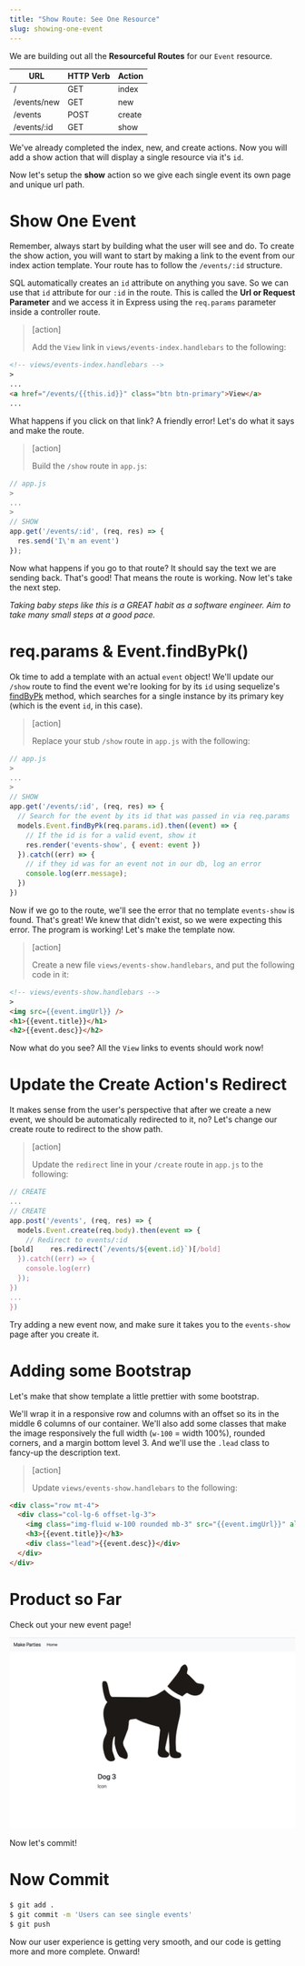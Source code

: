 ```yaml
---
title: "Show Route: See One Resource"
slug: showing-one-event
---
```


We are building out all the **Resourceful Routes** for our `Event` resource.

| URL              | HTTP Verb | Action  |
|------------------|-----------|---------|
| /                | GET       | index   |
| /events/new     | GET        | new     |
| /events         | POST       | create  |
| /events/:id     | GET        | show    |

We've already completed the index, new, and create actions. Now you will add a show action that will display a single resource via it's `id`.

Now let's setup the **show** action so we give each single event its own page and unique url path.

# Show One Event

Remember, always start by building what the user will see and do. To create the show action, you will want to start by making a link to the event from our index action template. Your route has to follow the `/events/:id` structure.

SQL automatically creates an `id` attribute on anything you save. So we can use that `id` attribute for our `:id` in the route. This is called the **Url or Request Parameter** and we access it in Express using the `req.params` parameter inside a controller route.

> [action]
>
> Add the `View` link in `views/events-index.handlebars` to the following:
>
```html
<!-- views/events-index.handlebars -->
>
...
<a href="/events/{{this.id}}" class="btn btn-primary">View</a>
...
```

What happens if you click on that link? A friendly error! Let's do what it says and make the route.

> [action]
>
> Build the `/show` route in `app.js`:
>
```js
// app.js
>
...
>
// SHOW
app.get('/events/:id', (req, res) => {
  res.send('I\'m an event')
});
```

Now what happens if you go to that route? It should say the text we are sending back. That's good! That means the route is working. Now let's take the next step.

_Taking baby steps like this is a GREAT habit as a software engineer. Aim to take many small steps at a good pace._

# req.params & Event.findByPk()

Ok time to add a template with an actual `event` object! We'll update our `/show` route to find the event we're looking for by its `id` using sequelize's [findByPk](http://docs.sequelizejs.com/class/lib/model.js~Model.html#static-method-findByPk) method, which searches for a single instance by its primary key (which is the event `id`, in this case).

> [action]
>
> Replace your stub `/show` route in `app.js` with the following:
>
```js
// app.js
>
...
>
// SHOW
app.get('/events/:id', (req, res) => {
  // Search for the event by its id that was passed in via req.params
  models.Event.findByPk(req.params.id).then((event) => {
    // If the id is for a valid event, show it
    res.render('events-show', { event: event })
  }).catch((err) => {
    // if they id was for an event not in our db, log an error
    console.log(err.message);
  })
})
```

Now if we go to the route, we'll see the error that no template `events-show` is found. That's great! We knew that didn't exist, so we were expecting this error. The program is working! Let's make the template now.

> [action]
>
> Create a new file `views/events-show.handlebars`, and put the following code in it:
>
```html
<!-- views/events-show.handlebars -->
>
<img src={{event.imgUrl}} />
<h1>{{event.title}}</h1>
<h2>{{event.desc}}</h2>

```

Now what do you see? All the `View` links to events should work now!

# Update the Create Action's Redirect

It makes sense from the user's perspective that after we create a new event, we should be automatically redirected to it, no? Let's change our create route to redirect to the show path.

> [action]
>
> Update the `redirect` line in your `/create` route in `app.js` to the following:
>
```js
// CREATE
...
// CREATE
app.post('/events', (req, res) => {
  models.Event.create(req.body).then(event => {
    // Redirect to events/:id
[bold]    res.redirect(`/events/${event.id}`)[/bold]
  }).catch((err) => {
    console.log(err)
  });
})
...
})
```

Try adding a new event now, and make sure it takes you to the `events-show` page after you create it.

# Adding some Bootstrap

Let's make that show template a little prettier with some bootstrap.

We'll wrap it in a responsive row and columns with an offset so its in the middle 6 columns of our container. We'll also add some classes that make the image responsively the full width (`w-100` = width 100%), rounded corners, and a margin bottom level 3. And we'll use the `.lead` class to fancy-up the description text.

> [action]
>
> Update `views/events-show.handlebars` to the following:
>
```html
<div class="row mt-4">
  <div class="col-lg-6 offset-lg-3">
    <img class="img-fluid w-100 rounded mb-3" src="{{event.imgUrl}}" alt="Card image cap">
    <h3>{{event.title}}</h3>
    <div class="lead">{{event.desc}}</div>
  </div>
</div>
```

# Product so Far

Check out your new event page!

![event-show](assets/event-show.png)

Now let's commit!

# Now Commit

```bash
$ git add .
$ git commit -m 'Users can see single events'
$ git push
```

Now our user experience is getting very smooth, and our code is getting more and more complete. Onward!
